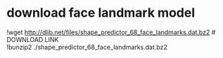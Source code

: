 # download face landmark model
!wget   http://dlib.net/files/shape_predictor_68_face_landmarks.dat.bz2 # DOWNLOAD LINK <br>
!bunzip2 ./shape_predictor_68_face_landmarks.dat.bz2
